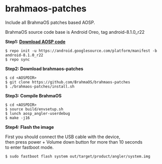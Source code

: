 # brahmaos-patches
Include all BrahmaOS patches based AOSP.

BrahmaOS source code base is Android Oreo, tag android-8.1.0_r22

**Step1: [Download AOSP code](https://source.android.com/setup/build/downloading)**

```shell
$ repo init -u https://android.googlesource.com/platform/manifest -b android-8.1.0_r22
$ repo sync
```

**Step2: Download brahmaos-patches**

```shell
$ cd <AOSPDIR>
$ git clone https://github.com/BrahmaOS/brahmaos-patches
$ ./brahmaos-patches/install.sh
```
**Step3: Compile BrahmaOS**

```shell
$ cd <AOSPDIR>
$ source build/envsetup.sh
$ lunch aosp_angler-userdebug
$ make -j16
```

**Step4: Flash the image**

First you should connect the USB cable with the device,  
then press power + Volume down button for more than 10 seconds  
to enter fastboot mode.

``` shell
$ sudo fastboot flash system out/target/product/angler/system.img
```


